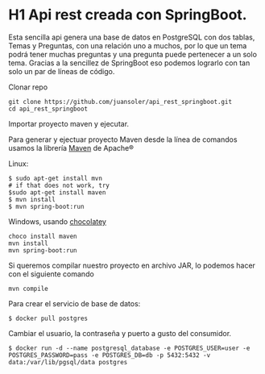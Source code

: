 # H1 Api rest creada con SpringBoot. 

Esta sencilla api genera una base de datos en PostgreSQL con dos tablas, Temas y Preguntas, con una relación uno a muchos, por lo que un tema podrá tener muchas preguntas y una pregunta puede pertenecer a un solo tema. Gracias a la sencillez de SpringBoot eso podemos lograrlo con tan solo un par de líneas de código.

Clonar repo 

```shell
git clone https://github.com/juansoler/api_rest_springboot.git
cd api_rest_springboot
```
Importar proyecto maven y ejecutar.

Para generar y ejectuar proyecto Maven desde la línea de comandos usamos la librería [Maven](https://maven.apache.org/) de Apache®

Linux:
```shell
$ sudo apt-get install mvn
# if that does not work, try
$sudo apt-get install maven
$ mvn install
$ mvn spring-boot:run

```
Windows, usando [chocolatey](https://chocolatey.org/)

```shell
choco install maven
mvn install
mvn spring-boot:run
```

Si queremos compilar nuestro proyecto en archivo JAR, lo podemos hacer con el siguiente comando
```shell
mvn compile
```



Para crear el servicio de base de datos:
```shell
$ docker pull postgres
```

Cambiar el usuario, la contraseña y puerto a gusto del consumidor.

```shell
$ docker run -d --name postgresql_database -e POSTGRES_USER=user -e POSTGRES_PASSWORD=pass -e POSTGRES_DB=db -p 5432:5432 -v data:/var/lib/pgsql/data postgres
```


